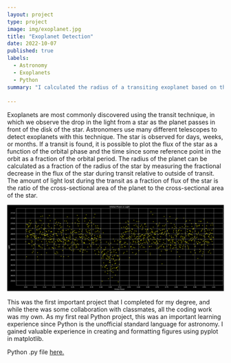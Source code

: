 ```yaml
---
layout: project
type: project
image: img/exoplanet.jpg
title: "Exoplanet Detection"
date: 2022-10-07
published: true
labels:
  - Astronomy
  - Exoplanets
  - Python
summary: "I calculated the radius of a transiting exoplanet based on the observed light curve of its parent star."

---
```


Exoplanets are most commonly discovered using the transit technique, in which we observe the drop in the light from a star as the planet passes in front of the disk of the star. Astronomers use many different telescopes to detect exoplanets with this technique. The star is observed for days, weeks, or months. If a transit is found, it is possible to plot the flux of the star as a function of the orbital phase and the time since some reference point in the orbit as a fraction of the orbital period. The radius of the planet can be calculated as a fraction of the radius of the star by measuring the fractional decrease in the flux of the star during transit relative to outside of transit. The amount of light lost during the transit as a fraction of flux of the star is the ratio of the cross-sectional area of the planet to the cross-sectional area of the star.

<img width="600px" class="rounded float-start pe-4" src="../img/light_curve.png">

This was the first important project that I completed for my degree, and while there was some collaboration with classmates, all the coding work was my own. As my first real Python project, this was an important learning experience since Python is the unofficial standard language for astronomy. I gained valuable experience in creating and formatting figures using pyplot in matplotlib.

Python .py file [here.](https://github.com/nathan-getchel/coderepo/blob/main/ASTR%20300%20Project%201.py)
